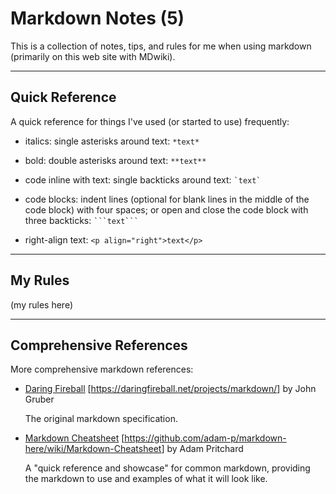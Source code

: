 # Markdown Notes (5)

This is a collection of notes, tips, and rules for me when using markdown (primarily on this web site with MDwiki).

-----
## Quick Reference

A quick reference for things I've used (or started to use) frequently:

 * italics: single asterisks around text: `*text*`
 
 * bold: double asterisks around text: `**text**`
 
 * code inline with text: single backticks around text: `` `text` ``
 
 * code blocks: indent lines (optional for blank lines in the middle of the code block) with four spaces; or open and close the code block with three backticks: ```` ```text``` ````
 
 * right-align text: `<p align="right">text</p>`

-----
## My Rules

(my rules here)

-----
## Comprehensive References

More comprehensive markdown references:

 * <a href="https://daringfireball.net/projects/markdown/" target="_blank">Daring Fireball</a> [<a href="https://daringfireball.net/projects/markdown/" target="_blank">https://<span></span>daringfireball.<span></span>net/projects/markdown/</a>] by John Gruber
 
   The original markdown specification.
   
 * <a href="https://github.com/adam-p/markdown-here/wiki/Markdown-Cheatsheet" target="_blank">Markdown Cheatsheet</a> [<a href="https://github.com/adam-p/markdown-here/wiki/Markdown-Cheatsheet" target="_blank">https://<span></span>github.<span></span>com/adam-p/markdown-here/wiki/Markdown-Cheatsheet</a>] by Adam Pritchard

   A "quick reference and showcase" for common markdown, providing the markdown to use and examples of what it will look like.
